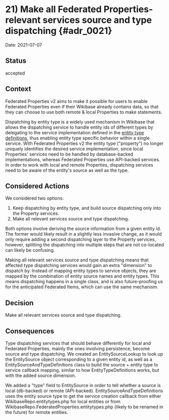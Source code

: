 # 21) Make all Federated Properties-relevant services source and type dispatching {#adr_0021}

Date: 2021-07-07

## Status

accepted

## Context

Federated Properties v2 aims to make it possible for users to enable Federated Properties even if their Wikibase already contains data, so that they can choose to use both remote & local Properties to make statements.

Dispatching by entity type is a widely used mechanism in Wikibase that allows the dispatching service to handle entity ids of different types by delegating to the service implementation defined in the [entity type definitions](https://doc.wikimedia.org/Wikibase/master/php/md_docs_topics_entitytypes.html), thus enabling entity type specific behavior within a single service. With Federated Properties v2 the entity type ("property") no longer uniquely identifies the desired service implementation, since local Properties' services need to be handled by database-backed implementations, whereas Federated Properties use API-backed services. In order to work with local and remote Properties, dispatching services need to be aware of the entity's source as well as the type.

## Considered Actions

We considered two options:

1. Keep dispatching by entity type, and build source dispatching only into the Property services.
2. Make all relevant services source and type dispatching.

Both options involve deriving the source information from a given entity id. The former would likely result in a slightly less invasive change, as it would only require adding a second dispatching layer to the Property services, however, splitting the dispatching into multiple steps that are not co-located can likely be confusing.

Making all relevant services source and type dispatching means that affected type dispatching services would gain an extra "dimension" to dispatch by. Instead of mapping entity types to service objects, they are mapped by the combination of entity source names and entity types. This means dispatching happens in a single class, and is also future-proofing us for the anticipated Federated Items, which can use the same mechanism.

## Decision

Make all relevant services source and type dispatching.

## Consequences

Type dispatching services that should behave differently for local and Federated Properties, mainly the ones involving persistence, become source and type dispatching. We created an EntitySourceLookup to look up the EntitySource object corresponding to a given entity id, as well as a EntitySourceAndTypeDefinitions class to build the source + entity type to service callback mapping, similar to how EntityTypeDefinitions works, but with the added source dimension.

We added a "type" field to EntitySource in order to tell whether a source is local (db-backed) or remote (API-backed). EntitySourceAndTypeDefinitions uses the entity source type to get the service creation callback from either WikibaseRepo.entitytypes.php for local entities or from WikibaseRepo.FederatedProperties.entitytypes.php (likely to be renamed in the future) for remote entities.
